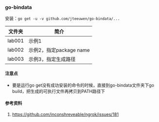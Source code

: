 ### go-bindata
安装：`go get -u -v github.com/jteeuwen/go-bindata/...`

|文件夹|简介|
|---|---|
|lab001|示例1|
|lab002|示例2，指定package name|
|lab003|示例3，指定生成路径|

#### 注意点
 - 要是运行go get没有成功安装的命令的时候，直接到go-bindata文件夹下go build，把生成的可执行文件再拷贝到PATH路径下


#### 参考资料
1. https://github.com/inconshreveable/ngrok/issues/181